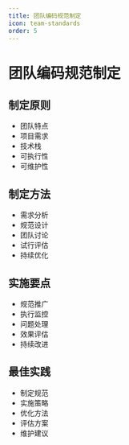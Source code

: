 ```yaml
---
title: 团队编码规范制定
icon: team-standards
order: 5
---
```


# 团队编码规范制定

## 制定原则
- 团队特点
- 项目需求
- 技术栈
- 可执行性
- 可维护性

## 制定方法
- 需求分析
- 规范设计
- 团队讨论
- 试行评估
- 持续优化

## 实施要点
- 规范推广
- 执行监控
- 问题处理
- 效果评估
- 持续改进

## 最佳实践
- 制定规范
- 实施策略
- 优化方法
- 评估方案
- 维护建议
